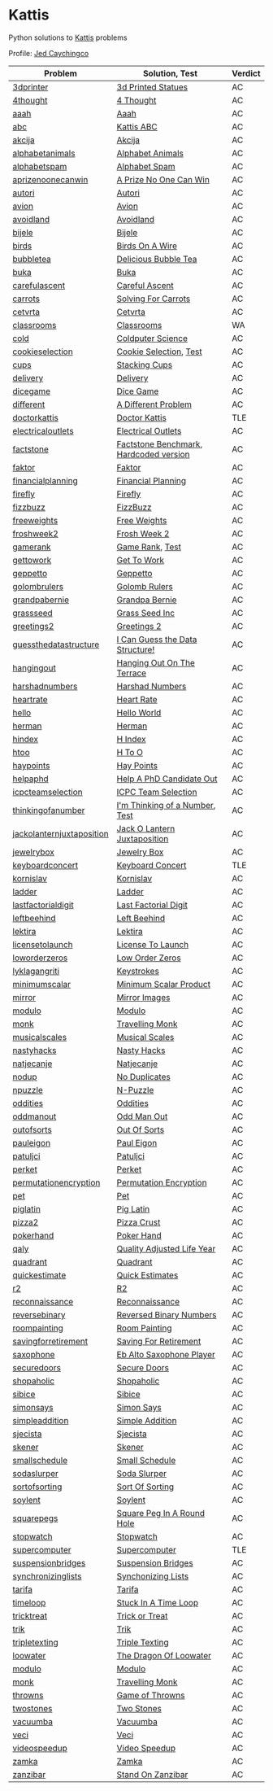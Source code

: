 # Kattis

Python solutions to [Kattis](https://open.kattis.com/) problems

Profile: [Jed Caychingco](https://open.kattis.com/users/jed-caychingco)

Problem | Solution, Test | Verdict
--- | --- | ---
[3dprinter](https://open.kattis.com/problems/3dprinter) | [3d Printed Statues](3d_printed_statues.py) | AC
[4thought](https://open.kattis.com/problems/4thought) | [4 Thought](4_thought.py) | AC
[aaah](https://open.kattis.com/problems/aaah) | [Aaah](aaah.py) | AC
[abc](https://open.kattis.com/problems/abc) | [Kattis ABC](kattis_abc.py) | AC
[akcija](https://open.kattis.com/problems/akcija) | [Akcija](akcija.py) | AC
[alphabetanimals](https://open.kattis.com/problems/alphabetanimals) | [Alphabet Animals](alphabet_animals.py) | AC
[alphabetspam](https://open.kattis.com/problems/alphabetspam) | [Alphabet Spam](alphabet_spam.py) | AC
[aprizenoonecanwin](https://open.kattis.com/problems/aprizenoonecanwin) | [A Prize No One Can Win](a_prize_no_one_can_win.py) | AC
[autori](https://open.kattis.com/problems/autori) | [Autori](autori.py) | AC
[avion](https://open.kattis.com/problems/avion) | [Avion](avion.py) | AC
[avoidland](https://open.kattis.com/problems/avoidland) | [Avoidland](avoidland.py) | AC
[bijele](https://open.kattis.com/problems/bijele) | [Bijele](bijele.py) | AC
[birds](https://open.kattis.com/problems/birds) | [Birds On A Wire](birds_on_a_wire.py) | AC
[bubbletea](https://open.kattis.com/problems/bubbletea) | [Delicious Bubble Tea](delicious_bubble_tea.py) | AC
[buka](https://open.kattis.com/problems/buka) | [Buka](buka.py) | AC
[carefulascent](https://open.kattis.com/problems/carefulascent) | [Careful Ascent](careful_ascent.py) | AC
[carrots](https://open.kattis.com/problems/carrots)| [Solving For Carrots](solving_for_carrots.py) | AC
[cetvrta](https://open.kattis.com/problems/cetvrta) | [Cetvrta](cetvrta.py) | AC
[classrooms](https://open.kattis.com/problems/classrooms) | [Classrooms](classrooms.py) | WA
[cold](https://open.kattis.com/problems/cold) | [Coldputer Science](coldputer_science.py) | AC
[cookieselection](https://open.kattis.com/problems/cookieselection) | [Cookie Selection](cookie_selection.py), [Test](cookie_selection_test.py) | AC
[cups](https://open.kattis.com/problems/cups) | [Stacking Cups](stacking_cups.py) | AC
[delivery](https://open.kattis.com/problems/delivery) | [Delivery](delivery.py) | AC
[dicegame](https://open.kattis.com/problems/dicegame) | [Dice Game](dice_game.py) | AC
[different](https://open.kattis.com/problems/different/) | [A Different Problem](a_different_problem.py) | AC
[doctorkattis](https://open.kattis.com/problems/doctorkattis) | [Doctor Kattis](doctor_kattis.py) | TLE
[electricaloutlets](https://open.kattis.com/problems/electricaloutlets) | [Electrical Outlets](electrical_outlets.py) | AC
[factstone](https://open.kattis.com/problems/factstone) | [Factstone Benchmark](factstone_benchmark.py), [Hardcoded version](factstone_benchmark_hardcode.py) | AC
[faktor](https://open.kattis.com/problems/faktor) | [Faktor](faktor.py) | AC
[financialplanning](https://open.kattis.com/problems/financialplanning) | [Financial Planning](financial_planning.py) | AC
[firefly](https://open.kattis.com/problems/firefly) | [Firefly](firefly.py) | AC
[fizzbuzz](https://open.kattis.com/problems/fizzbuzz) | [FizzBuzz](fizzbuzz.py) | AC
[freeweights](https://open.kattis.com/problems/freeweights) | [Free Weights](free_weights.py) | AC
[froshweek2](https://open.kattis.com/problems/froshweek2) | [Frosh Week 2](frosh_week_2.py) | AC
[gamerank](https://open.kattis.com/problems/gamerank) | [Game Rank](gamerank.py), [Test](game_rank_test.py) | AC
[gettowork](https://open.kattis.com/problems/gettowork) | [Get To Work](get_to_work.py) | AC
[geppetto](https://open.kattis.com/problems/geppetto) | [Geppetto](geppetto.py) | AC
[golombrulers](https://open.kattis.com/problems/golombrulers) | [Golomb Rulers](golomb_rulers.py) | AC
[grandpabernie](https://open.kattis.com/problems/grandpabernie) | [Grandpa Bernie](grandpa_bernie.py) | AC
[grassseed](https://open.kattis.com/problems/grassseed) | [Grass Seed Inc](grass_seed_inc.py) | AC
[greetings2](https://open.kattis.com/problems/greetings2) | [Greetings 2](greetings_2.py) | AC
[guessthedatastructure](https://open.kattis.com/problems/guessthedatastructure) | [I Can Guess the Data Structure!](i_can_guess_the_data_structure.py) | AC
[hangingout](https://open.kattis.com/problems/hangingout) | [Hanging Out On The Terrace](hanging_out_on_the_terrace.py) | AC
[harshadnumbers](https://open.kattis.com/problems/harshadnumbers) | [Harshad Numbers](harshad_numbers.py) | AC
[heartrate](https://open.kattis.com/problems/heartrate) | [Heart Rate](heart_rate.py) | AC
[hello](https://open.kattis.com/problems/hello) | [Hello World](hello_world.py) | AC
[herman](https://open.kattis.com/problems/herman) | [Herman](herman.py) | AC
[hindex](https://open.kattis.com/problems/hindex) | [H Index](h_index.py) | AC
[htoo](https://open.kattis.com/problems/htoo) | [H To O](h_to_o.py) | AC
[haypoints](https://open.kattis.com/problems/haypoints) | [Hay Points](hay_points.py) | AC
[helpaphd](https://open.kattis.com/problems/helpaphd) | [Help A PhD Candidate Out](help_a_phd_candidate_out.py) | AC
[icpcteamselection](https://open.kattis.com/problems/icpcteamselection) | [ICPC Team Selection](icpc_team_selection.py) | AC
[thinkingofanumber](https://open.kattis.com/problems/thinkingofanumber) | [I'm Thinking of a Number](im_thinking_of_a_number.py), [Test](im_thinking_of_a_number_test.py) | AC
[jackolanternjuxtaposition](https://open.kattis.com/problems/jackolanternjuxtaposition) |[Jack O Lantern Juxtaposition](jack_o_lantern_juxtaposition.py) | AC
[jewelrybox](https://open.kattis.com/problems/jewelrybox) | [Jewelry Box](jewelry_box.py) | AC
[keyboardconcert](https://open.kattis.com/problems/keyboardconcert) | [Keyboard Concert](keyboards_in_concert.py) | TLE
[kornislav](https://open.kattis.com/problems/kornislav) | [Kornislav](kornislav.py) | AC
[ladder](https://open.kattis.com/problems/ladder) | [Ladder](ladder.py) | AC
[lastfactorialdigit](https://open.kattis.com/problems/lastfactorialdigit) | [Last Factorial Digit](last_factorial_digit.py) | AC
[leftbeehind](https://open.kattis.com/problems/leftbeehind) | [Left Beehind](left_beehind.py) | AC
[lektira](https://open.kattis.com/problems/lektira) | [Lektira](lektira.py) | AC
[licensetolaunch](https://open.kattis.com/problems/licensetolaunch) | [License To Launch](license_to_launch.py) | AC
[loworderzeros](https://open.kattis.com/problems/loworderzeros) | [Low Order Zeros](low_order_zeros) | AC
[lyklagangriti](https://open.kattis.com/problems/lyklagangriti) | [Keystrokes](keystrokes.py) | AC
[minimumscalar](https://open.kattis.com/problems/minimumscalar) | [Minimum Scalar Product](minimum_scalar_product.py) | AC
[mirror](https://open.kattis.com/problems/mirror) | [Mirror Images](mirror_images.py) | AC
[modulo](https://open.kattis.com/problems/modulo) | [Modulo](modulo.py) | AC
[monk](https://open.kattis.com/problems/monk) | [Travelling Monk](travelling_monk.py) | AC
[musicalscales](https://open.kattis.com/problems/musicalscales) | [Musical Scales](musical_scales.py) | AC
[nastyhacks](https://open.kattis.com/problems/nastyhacks) | [Nasty Hacks](nasty_hacks.py) | AC
[natjecanje](https://open.kattis.com/problems/natjecanje) | [Natjecanje](natjecanje.py) | AC
[nodup](https://open.kattis.com/problems/nodup) | [No Duplicates](no_duplicates.py) | AC
[npuzzle](https://open.kattis.com/problems/npuzzle) | [N-Puzzle](n_puzzle.py) | AC
[oddities](https://open.kattis.com/problems/oddities) | [Oddities](oddities.py) | AC
[oddmanout](https://open.kattis.com/problems/oddmanout) | [Odd Man Out](odd_man_out.py) | AC
[outofsorts](https://open.kattis.com/problems/outofsorts) | [Out Of Sorts](out_of_sorts.py) | AC
[pauleigon](https://open.kattis.com/problems/pauleigon) | [Paul Eigon](paul_eigon.py) | AC
[patuljci](https://open.kattis.com/problems/patuljci) | [Patuljci](patuljci.py)| AC
[perket](https://open.kattis.com/problems/perket) | [Perket](perket.py) | AC
[permutationencryption](https://open.kattis.com/problems/permutationencryption) | [Permutation Encryption](permutation_encryption.py) | AC
[pet](https://open.kattis.com/problems/pet) | [Pet](pet.py)| AC
[piglatin](https://open.kattis.com/problems/piglatin) | [Pig Latin](pig_latin.py)| AC
[pizza2](https://open.kattis.com/problems/pizza2) | [Pizza Crust](pizza_crust.py) | AC
[pokerhand](https://open.kattis.com/problems/pokerhand) | [Poker Hand](poker_hand.py) | AC
[qaly](https://open.kattis.com/problems/qaly) | [Quality Adjusted Life Year](quality_adjusted_life_year.py) | AC
[quadrant](https://open.kattis.com/problems/quadrant) | [Quadrant](quadrant.py) | AC
[quickestimate](https://open.kattis.com/problems/quickestimate) | [Quick Estimates](quick_estimates.py) | AC
[r2](https://open.kattis.com/problems/r2) | [R2](r2.py) | AC
[reconnaissance](https://open.kattis.com/problems/reconnaissance) | [Reconnaissance](reconnaissance.py) | AC
[reversebinary](https://open.kattis.com/problems/reversebinary) | [Reversed Binary Numbers](reversed_binary_numbers.py) | AC
[roompainting](https://open.kattis.com/problems/roompainting) | [Room Painting](room_painting.py) | AC
[savingforretirement](https://open.kattis.com/problems/savingforretirement) | [Saving For Retirement](saving_for_retirement.py) | AC
[saxophone](https://open.kattis.com/problems/saxophone) | [Eb Alto Saxophone Player](eb_alto_saxophone_player.py) | AC
[securedoors](https://open.kattis.com/problems/securedoors) | [Secure Doors](secure_doors.py) | AC
[shopaholic](https://open.kattis.com/problems/shopaholic) | [Shopaholic](shopaholic.py) | AC
[sibice](https://open.kattis.com/problems/sibice) | [Sibice](sibice.py) | AC
[simonsays](https://open.kattis.com/problems/simonsays) | [Simon Says](simon_says.py) | AC
[simpleaddition](https://open.kattis.com/problems/simpleaddition) | [Simple Addition](simple_addition.py) | AC
[sjecista](https://open.kattis.com/problems/sjecista) | [Sjecista](sjecista.py) | AC
[skener](https://open.kattis.com/problems/skener) | [Skener](skener.py) | AC
[smallschedule](https://open.kattis.com/problems/smallschedule) | [Small Schedule](small_schedule.py) | AC
[sodaslurper](https://open.kattis.com/problems/sodaslurper) | [Soda Slurper](soda_slurper.py) | AC
[sortofsorting](https://open.kattis.com/problems/sortofsorting) | [Sort Of Sorting](sort_of_sorting.py) | AC
[soylent](https://open.kattis.com/problems/soylent) | [Soylent](soylent.py) | AC
[squarepegs](https://open.kattis.com/problems/squarepegs) | [Square Peg In A Round Hole](square_peg_in_a_round_hole.py) | AC
[stopwatch](https://open.kattis.com/problems/stopwatch) | [Stopwatch](stopwatch.py) | AC
[supercomputer](https://open.kattis.com/problems/supercomputer) | [Supercomputer](supercomputer.py) | TLE
[suspensionbridges](https://open.kattis.com/problems/suspensionbridges) | [Suspension Bridges](suspension_bridges.py)| AC
[synchronizinglists](https://open.kattis.com/problems/synchronizinglists) | [Synchonizing Lists](synchronizing_lists.py) | AC
[tarifa](https://open.kattis.com/problems/tarifa) | [Tarifa](tarifa.py) | AC
[timeloop](https://open.kattis.com/problems/timeloop) | [Stuck In A Time Loop](stuck_in_a_time_loop.py) | AC
[tricktreat](https://open.kattis.com/problems/tricktreat) | [Trick or Treat](trick_or_treat.py) | AC
[trik](https://open.kattis.com/problems/trik) | [Trik](tarifa.py) | AC
[tripletexting](https://open.kattis.com/problems/tripletexting) | [Triple Texting](triple_texting.py) | AC
[loowater](https://open.kattis.com/problems/loowater) | [The Dragon Of Loowater](the_dragon_of_loowater.py) | AC
[modulo](https://open.kattis.com/problems/modulo) | [Modulo](modulo.py) | AC
[monk](https://open.kattis.com/problems/monk/) | [Travelling Monk](travelling_monk.py) | AC
[throwns](https://open.kattis.com/problems/throwns) | [Game of Throwns](game_of_throwns.py) | AC
[twostones](https://open.kattis.com/problems/twostones) | [Two Stones](two_stones.py) | AC
[vacuumba](https://open.kattis.com/problems/vacuumba) | [Vacuumba](vacuumba.py) | AC
[veci](https://open.kattis.com/problems/veci) | [Veci](veci.py) | AC
[videospeedup](https://open.kattis.com/problems/videospeedup) | [Video Speedup](video_speedup.py) | AC
[zamka](https://open.kattis.com/problems/zamka) | [Zamka](zamka.py) | AC
[zanzibar](https://open.kattis.com/problems/zanzibar) | [Stand On Zanzibar](stand_on_zanzibar.py) | AC
